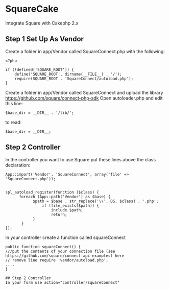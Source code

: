 # SquareCake
Integrate Square with Cakephp 2.x

## Step 1 Set Up As Vendor

Create a folder in app/Vendor called SquareConnect.php with the following:

```
<?php
 	
if (!defined('SQUARE_ROOT')) {
    define('SQUARE_ROOT', dirname(__FILE__) . '/');
    require(SQUARE_ROOT . 'SquareConnect/autoload.php');
}
```

Create a folder in app/Vendor called SquareConnect and upload the library https://github.com/square/connect-php-sdk
Open autoloader.php and edit this line:

```
$base_dir = __DIR__ . '/lib/';
```

to read:

```
$base_dir = __DIR__;
```

## Step 2 Controller

In the controller you want to use Square put these lines above the class declaration:

```
App::import('Vendor', 'SquareConnect', array('file' => 'SquareConnect.php'));

 
spl_autoload_register(function ($class) {
	  foreach (App::path('Vendor') as $base) {
		    $path = $base . str_replace('\\', DS, $class) . '.php';
		        if (file_exists($path)) {
			        include $path;
			        return;
		    }
	   }
});
```
In your controller create a function called squareConnect

```
public function squareConnect() {
///put the contents of your connection file (see https://github.com/square/connect-api-examples) here
// remove line require 'vendor/autoload.php';
....
}
 
## Step 2 Controller
In your form use action="controller/squareConnect"
